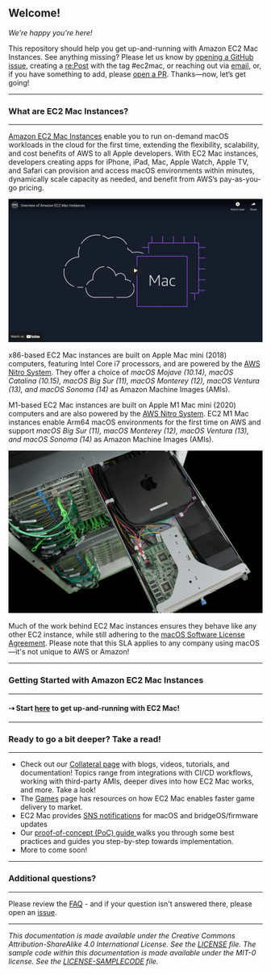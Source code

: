 ## **Welcome!**

*We’re happy you’re here!* 

This repository should help you get up-and-running with Amazon EC2 Mac Instances. See anything missing? Please let us know by [opening a GitHub issue](https://github.com/aws-samples/amazon-ec2-mac-getting-started/issues/new/choose), creating a [re:Post](https://repost.aws/) with the tag #ec2mac, or reaching out via [email](mailto:ec2-mac-wwso@amazon.com), or, if you have something to add, please [open a PR](https://github.com/aws-samples/amazon-ec2-mac-getting-started/compare). Thanks—now, let’s get going!

---
### **What are EC2 Mac Instances?**
---

[Amazon EC2 Mac Instances](https://aws.amazon.com/mac) enable you to run on-demand macOS workloads in the cloud for the first time, extending the flexibility, scalability, and cost benefits of AWS to all Apple developers. With EC2 Mac instances, developers creating apps for iPhone, iPad, Mac, Apple Watch, Apple TV, and Safari can provision and access macOS environments within minutes, dynamically scale capacity as needed, and benefit from AWS’s pay-as-you-go pricing.

<a href="http://www.youtube.com/watch?feature=player_embedded&v=d0FulqrjHkk
" target="_blank"><img src="img/animated_explainer_preview.png" width="800"
alt="YouTube preview of animated Amazon EC2 Mac explainer video"/></a>

x86-based EC2 Mac instances are built on Apple Mac mini (2018) computers, featuring Intel Core i7 processors, and are powered by the [AWS Nitro System](https://aws.amazon.com/ec2/nitro/). They offer a choice of *macOS Mojave (10.14), macOS Catalina (10.15), macOS Big Sur (11),  macOS Monterey (12), macOS Ventura (13), and macOS Sonoma (14)* as Amazon Machine Images (AMIs). 

M1-based EC2 Mac instances are built on Apple M1 Mac mini (2020) computers and are also powered by the [AWS Nitro System](https://aws.amazon.com/ec2/nitro/). EC2 M1 Mac instances enable Arm64 macOS environments for the first time on AWS and support *macOS Big Sur (11),  macOS Monterey (12), macOS Ventura (13), and macOS Sonoma (14)* as Amazon Machine Images (AMIs).

<img src="img/nitro-mac-full-image.png" width="800" alt="A Mac Mini inside a rack sled, connected to the AWS Nitro System via Thunderbolt 3">

Much of the work behind EC2 Mac instances ensures they behave like any other EC2 instance, while still adhering to the [macOS Software License Agreement](https://www.apple.com/legal/sla/). Please note that this SLA applies to any company using macOS—it's not unique to AWS or Amazon!

---
### **Getting Started with Amazon EC2 Mac Instances**
---

#### **⇢ Start [here](ec2-macos.md) to get up-and-running with EC2 Mac!**

---
### **Ready to go a bit deeper? Take a read!**
---

* Check out our [Collateral page](collateral.md) with blogs, videos, tutorials, and documentation! Topics range from integrations with CI/CD workflows, working with third-party AMIs, deeper dives into how EC2 Mac works, and more. Take a look!
* The [Games](games.md) page has resources on how EC2 Mac enables faster game delivery to market.
* EC2 Mac provides [SNS notifications](https://docs.aws.amazon.com/AWSEC2/latest/UserGuide/ec2-mac-instances.html#subscribe-notifications) for macOS and bridgeOS/firmware updates
* Our [proof-of-concept (PoC) guide ](https://github.com/aws-samples/amazon-ec2-mac-getting-started/blob/main/poc.md) walks you through some best practices and guides you step-by-step towards implementation.
* More to come soon!
 
---
### **Additional questions?**
---

Please review the [FAQ](faq.md) - and if your question isn't answered there, please open an [issue](https://github.com/aws-samples/amazon-ec2-mac-getting-started/issues/new/choose).

---
_This documentation is made available under the Creative Commons Attribution-ShareAlike 4.0 International License. See the [LICENSE](LICENSE) file. The sample code within this documentation is made available under the MIT-0 license. See the [LICENSE-SAMPLECODE](LICENSE-SAMPLECODE) file._
